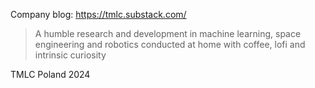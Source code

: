Company blog: https://tmlc.substack.com/

> A humble research and development in machine learning, space engineering and robotics conducted at home with coffee, lofi and intrinsic curiosity

TMLC Poland 2024
